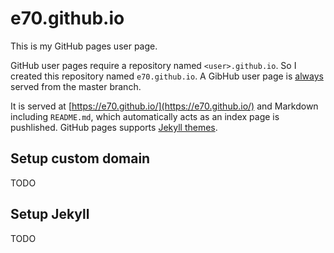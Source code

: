 # e70.github.io

This is my GitHub pages user page.

GitHub user pages require a repository named `<user>.github.io`. So I created this repository named `e70.github.io`. A GibHub user page is [always](https://help.github.com/articles/configuring-a-publishing-source-for-github-pages/) served from the master branch.

It is served at [https://e70.github.io/](https://e70.github.io/) and Markdown including `README.md`, which automatically acts as an index page is pushlished. GitHub pages supports [Jekyll themes](https://help.github.com/articles/adding-a-jekyll-theme-to-your-github-pages-site-with-the-jekyll-theme-chooser/).

## Setup custom domain

TODO

## Setup Jekyll

TODO
